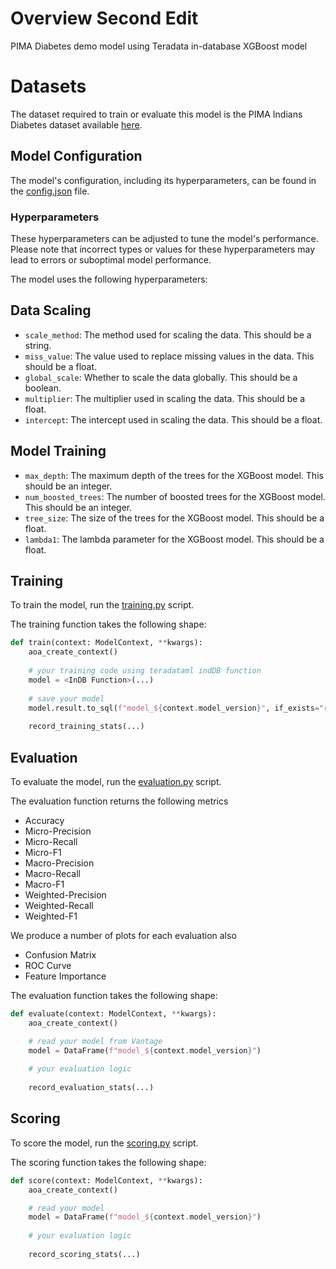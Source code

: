 # Overview Second Edit 

PIMA Diabetes demo model using Teradata in-database XGBoost model

# Datasets 
The dataset required to train or evaluate this model is the PIMA Indians Diabetes dataset available [here](http://nrvis.com/data/mldata/pima-indians-diabetes.csv).

## Model Configuration

The model's configuration, including its hyperparameters, can be found in the [config.json](model_definitions/pima_python_indb_xgboost/config.json) file.

### Hyperparameters

These hyperparameters can be adjusted to tune the model's performance. Please note that incorrect types or values for these hyperparameters may lead to errors or suboptimal model performance.

The model uses the following hyperparameters:

## Data Scaling

- `scale_method`: The method used for scaling the data. This should be a string.
- `miss_value`: The value used to replace missing values in the data. This should be a float.
- `global_scale`: Whether to scale the data globally. This should be a boolean.
- `multiplier`: The multiplier used in scaling the data. This should be a float.
- `intercept`: The intercept used in scaling the data. This should be a float.

## Model Training

- `max_depth`: The maximum depth of the trees for the XGBoost model. This should be an integer.
- `num_boosted_trees`: The number of boosted trees for the XGBoost model. This should be an integer.
- `tree_size`: The size of the trees for the XGBoost model. This should be a float.
- `lambda1`: The lambda parameter for the XGBoost model. This should be a float.

## Training

To train the model, run the [training.py](model_definitions/pima_python_indb_xgboost/model_modules/training.py) script.

The training function takes the following shape:

```python
def train(context: ModelContext, **kwargs):
    aoa_create_context()
    
    # your training code using teradataml indDB function
    model = <InDB Function>(...)
    
    # save your model
    model.result.to_sql(f"model_${context.model_version}", if_exists="replace")  
    
    record_training_stats(...)
```

## Evaluation

To evaluate the model, run the [evaluation.py](model_definitions/pima_python_indb_xgboost/model_modules/evaluation.py) script.

The evaluation function returns the following metrics

- Accuracy
- Micro-Precision
- Micro-Recall
- Micro-F1
- Macro-Precision
- Macro-Recall
- Macro-F1
- Weighted-Precision
- Weighted-Recall
- Weighted-F1

We produce a number of plots for each evaluation also

- Confusion Matrix
- ROC Curve
- Feature Importance

The evaluation function takes the following shape:

```python
def evaluate(context: ModelContext, **kwargs):
    aoa_create_context()

    # read your model from Vantage
    model = DataFrame(f"model_${context.model_version}")
    
    # your evaluation logic
    
    record_evaluation_stats(...)
```

## Scoring

To score the model, run the [scoring.py](model_definitions/pima_python_indb_xgboost/model_modules/scoring.py) script.

The scoring function takes the following shape:

```python
def score(context: ModelContext, **kwargs):
    aoa_create_context()

    # read your model
    model = DataFrame(f"model_${context.model_version}")
    
    # your evaluation logic
    
    record_scoring_stats(...)
```
